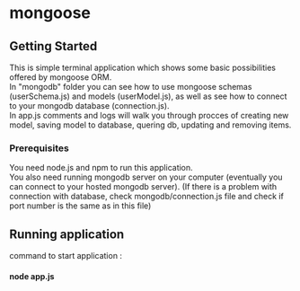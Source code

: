 # mongoose



## Getting Started

This is simple terminal application which shows some basic possibilities
offered by mongoose ORM.  
In "mongodb" folder you can see how to use mongoose schemas (userSchema.js)
and models (userModel.js), as well as see how to connect to your mongodb
database (connection.js).  
In app.js comments and logs will walk you through procces of creating new model,
saving model to database, quering db, updating and removing items.    
### Prerequisites

You need node.js and npm to run this application.  
You also need running mongodb server on your computer
(eventually you can connect to your hosted mongodb server).
(If there is a problem with connection with database,
check mongodb/connection.js file and check if port number
is the same as in this file)

## Running application

  command to start application :
#### node app.js
